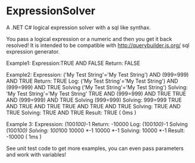 # ExpressionSolver
A .NET C# logical expression solver with a sql like synthax.


You pass a logical expression or a numeric and then you get it back resolved! 
It is intended to be compatible with http://querybuilder.js.org/ sql expression generator.

Example1:
	Expression:TRUE AND FALSE
	Return: FALSE


Example2:
	Expression: ('My Test String'='My Test String') AND (999=999) AND TRUE
	Return: TRUE
	Log:
	('My Test String'='My Test String') AND (999=999) AND TRUE
	Solving ('My Test String'='My Test String')
	Solving: 'My Test String'='My Test String'
	TRUE  AND (999=999) AND TRUE
	TRUE  AND (999=999) AND TRUE
	Solving (999=999)
	Solving: 999=999
	TRUE  AND TRUE  AND TRUE
	TRUE  AND TRUE  AND TRUE
	Solving: TRUE  AND TRUE
	Solving: TRUE  AND TRUE
	Result: TRUE
	 ( 0ms )

Example 3:
	Expression: (100*100)*-1
	Return: -10000
	Log:
	(100*100)*-1
	Solving (100*100)
	Solving: 100*100
	10000 *-1
	10000 *-1
	Solving: 10000 *-1
	Result: -10000
	 ( 1ms )

See unit test code to get more examples, you can even pass parameters and work with variables!